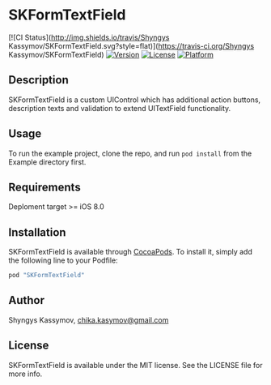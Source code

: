 # SKFormTextField

[![CI Status](http://img.shields.io/travis/Shyngys Kassymov/SKFormTextField.svg?style=flat)](https://travis-ci.org/Shyngys Kassymov/SKFormTextField)
[![Version](https://img.shields.io/cocoapods/v/SKFormTextField.svg?style=flat)](http://cocoapods.org/pods/SKFormTextField)
[![License](https://img.shields.io/cocoapods/l/SKFormTextField.svg?style=flat)](http://cocoapods.org/pods/SKFormTextField)
[![Platform](https://img.shields.io/cocoapods/p/SKFormTextField.svg?style=flat)](http://cocoapods.org/pods/SKFormTextField)

## Description

SKFormTextField is a custom UIControl which has additional action buttons, description texts and validation to extend UITextField functionality.

## Usage

To run the example project, clone the repo, and run `pod install` from the Example directory first.

## Requirements

Deploment target >= iOS 8.0

## Installation

SKFormTextField is available through [CocoaPods](http://cocoapods.org). To install
it, simply add the following line to your Podfile:

```ruby
pod "SKFormTextField"
```

## Author

Shyngys Kassymov, chika.kasymov@gmail.com

## License

SKFormTextField is available under the MIT license. See the LICENSE file for more info.
